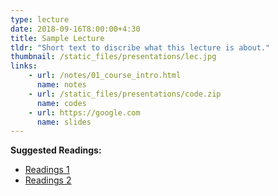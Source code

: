 ```yaml
---
type: lecture
date: 2018-09-16T8:00:00+4:30
title: Sample Lecture
tldr: "Short text to discribe what this lecture is about."
thumbnail: /static_files/presentations/lec.jpg
links: 
    - url: /notes/01_course_intro.html
      name: notes
    - url: /static_files/presentations/code.zip
      name: codes
    - url: https://google.com
      name: slides
---
```

**Suggested Readings:**
- [Readings 1](http://example.com)
- [Readings 2](http://example.com)
